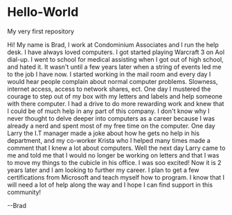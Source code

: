 # Hello-World
My very first repository


Hi! My name is Brad, I work at Condominium Associates and I run the help desk. 
I have always loved computers. I got started playing Warcraft 3 on Aol dial-up. 
I went to school for medical assisting when I got out of high school, and hated it. 
It wasn't until a few years later when a string of events led me to the job I have now.
I started working in the mail room and every day I would hear people complain
about normal computer problems. Slowness, internet access, access to network shares, ect.
One day I mustered the courage  to step out of my box with my letters and labels 
and help someone with there computer. I had a drive to do more rewarding work and
knew that I could be of much help in any part of this company. I don't know why
I never thought to delve deeper into computers as a career because I was already a 
nerd and spent most of my free time on the computer. One day Larry the I.T manager 
made a joke about how he gets no help in his department, and my co-worker Krista
who I helped many times made a comment that I knew a lot about computers. Well the 
next day Larry came to me and told me that I would no longer be working on 
letters and that I was to move my things to the cubicle in his office. I was soo 
excited! Now it is 2 years later and I am looking to further my career. I plan to
get a few certifications from Microsoft and teach myself how to program. I know 
that I will need a lot of help along the way and I hope I can find support in 
this community!

--Brad
